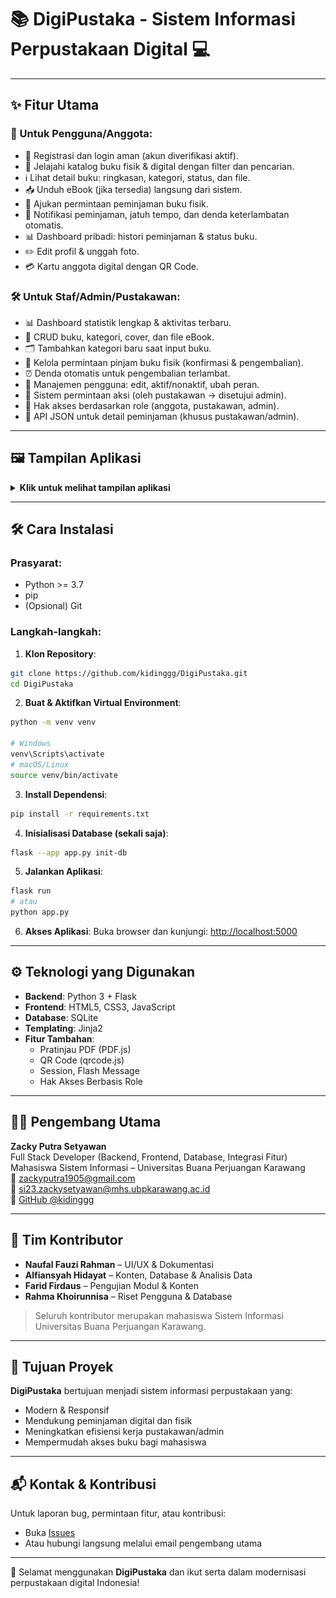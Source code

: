 # 📚 DigiPustaka - Sistem Informasi Perpustakaan Digital 💻

---

## ✨ Fitur Utama

### 👤 Untuk Pengguna/Anggota:

- 🔑 Registrasi dan login aman (akun diverifikasi aktif).
- 📖 Jelajahi katalog buku fisik & digital dengan filter dan pencarian.
- ℹ️ Lihat detail buku: ringkasan, kategori, status, dan file.
- 📥 Unduh eBook (jika tersedia) langsung dari sistem.
- 📅 Ajukan permintaan peminjaman buku fisik.
- 🔔 Notifikasi peminjaman, jatuh tempo, dan denda keterlambatan otomatis.
- 📊 Dashboard pribadi: histori peminjaman & status buku.
- ✏️ Edit profil & unggah foto.
- 💳 Kartu anggota digital dengan QR Code.

### 🛠️ Untuk Staf/Admin/Pustakawan:

- 📊 Dashboard statistik lengkap & aktivitas terbaru.
- 📖 CRUD buku, kategori, cover, dan file eBook.
- 🗂️ Tambahkan kategori baru saat input buku.
- 📑 Kelola permintaan pinjam buku fisik (konfirmasi & pengembalian).
- ⏰ Denda otomatis untuk pengembalian terlambat.
- 👥 Manajemen pengguna: edit, aktif/nonaktif, ubah peran.
- 📨 Sistem permintaan aksi (oleh pustakawan → disetujui admin).
- 🔐 Hak akses berdasarkan role (anggota, pustakawan, admin).
- 📡 API JSON untuk detail peminjaman (khusus pustakawan/admin).

---

## 🖼️ Tampilan Aplikasi

<details>
  <summary><strong>Klik untuk melihat tampilan aplikasi</strong></summary>

### Halaman Utama

<p align="center">
  <img src="assets/images/beranda.png" alt="Beranda" width="350"/>
  <img src="assets/images/beranda_2.png" alt="Beranda" width="350"/>
</p>

### Katalog Buku Digital

<p align="center">
  <img src="assets/images/katalog_buku_digital.png" alt="Katalog Buku Digital" width="700"/>
</p>

### Detail Buku

<p align="center">
  <img src="assets/images/detail_buku.png" alt="Detail Buku" width="700"/>
</p>

### Dashboard Anggota

<p align="center">
  <img src="assets/images/dashboar_anggota.png" alt="Dashboard Anggota" width="700"/>
</p>

### Login & Registrasi

<p align="center">
  <img src="assets/images/login.png" alt="Login" width="350"/>
  <img src="assets/images/register.png" alt="Registrasi" width="350"/>
</p>

### Dashboard Admin

<p align="center">
  <img src="assets/images/dashboard_admin.png" alt="Dashboard Admin" width="700"/>
</p>
</details>

---

## 🛠️ Cara Instalasi

### Prasyarat:

- Python >= 3.7
- pip
- (Opsional) Git

### Langkah-langkah:

1. **Klon Repository**:

```bash
git clone https://github.com/kidinggg/DigiPustaka.git
cd DigiPustaka
```

2. **Buat & Aktifkan Virtual Environment**:

```bash
python -m venv venv

# Windows
venv\Scripts\activate
# macOS/Linux
source venv/bin/activate
```

3. **Install Dependensi**:

```bash
pip install -r requirements.txt
```

4. **Inisialisasi Database (sekali saja)**:

```bash
flask --app app.py init-db
```

5. **Jalankan Aplikasi**:

```bash
flask run
# atau
python app.py
```

6. **Akses Aplikasi**: Buka browser dan kunjungi: [http://localhost:5000](http://localhost:5000)

---

## ⚙️ Teknologi yang Digunakan

- **Backend**: Python 3 + Flask
- **Frontend**: HTML5, CSS3, JavaScript
- **Database**: SQLite
- **Templating**: Jinja2
- **Fitur Tambahan**:
  - Pratinjau PDF (PDF.js)
  - QR Code (qrcode.js)
  - Session, Flash Message
  - Hak Akses Berbasis Role

---

## 👨‍💻 Pengembang Utama

**Zacky Putra Setyawan**\
Full Stack Developer (Backend, Frontend, Database, Integrasi Fitur)\
Mahasiswa Sistem Informasi – Universitas Buana Perjuangan Karawang\
📧 [zackyputra1905@gmail.com](mailto\:zackyputra1905@gmail.com)\
📧 [si23.zackysetyawan@mhs.ubpkarawang.ac.id](mailto\:si23.zackysetyawan@mhs.ubpkarawang.ac.id)\
🔗 [GitHub @kidinggg](https://github.com/kidinggg)

---

## 🤝 Tim Kontributor

- **Naufal Fauzi Rahman** – UI/UX & Dokumentasi
- **Alfiansyah Hidayat** – Konten, Database & Analisis Data
- **Farid Firdaus** – Pengujian Modul & Konten
- **Rahma Khoirunnisa** – Riset Pengguna & Database

> Seluruh kontributor merupakan mahasiswa Sistem Informasi Universitas Buana Perjuangan Karawang.

---

## 🎯 Tujuan Proyek

**DigiPustaka** bertujuan menjadi sistem informasi perpustakaan yang:

- Modern & Responsif
- Mendukung peminjaman digital dan fisik
- Meningkatkan efisiensi kerja pustakawan/admin
- Mempermudah akses buku bagi mahasiswa

---

## 📬 Kontak & Kontribusi

Untuk laporan bug, permintaan fitur, atau kontribusi:

- Buka [Issues](https://github.com/kidinggg/DigiPustaka/issues)
- Atau hubungi langsung melalui email pengembang utama

---

🚀 Selamat menggunakan **DigiPustaka** dan ikut serta dalam modernisasi perpustakaan digital Indonesia!

